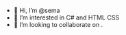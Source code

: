 - 👋 Hi, I’m @sema
- 👀 I’m interested in C# and HTML CSS
- 💞️ I’m looking to collaborate on .

<!---
Web-16/Web-16 is a ✨ special ✨ repository because its `README.md` (this file) appears on your GitHub profile.
You can click the Preview link to take a look at your changes.
--->
